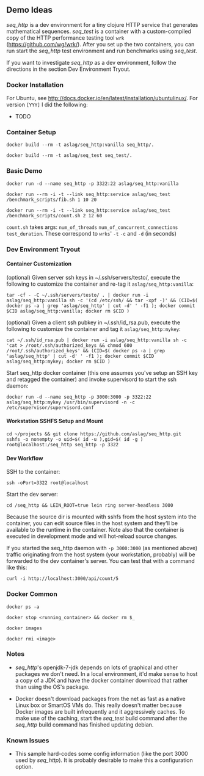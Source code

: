 ## Demo Ideas

*seq_http* is a dev environment for a tiny clojure HTTP service that generates mathematical sequences. *seq_test* is a container with a custom-compiled copy of the HTTP performance testing tool `wrk` (https://github.com/wg/wrk/). After you set up the two containers, you can run start the *seq_http* test environment and run benchmarks using *seq_test*.

If you want to investigate *seq_http* as a dev environment, follow the directions in the section Dev Environment Tryout.

### Docker Installation

For Ubuntu, see http://docs.docker.io/en/latest/installation/ubuntulinux/. For version `[YYY]` I did the following:

* TODO

### Container Setup

    docker build --rm -t aslag/seq_http:vanilla seq_http/.

    docker build --rm -t aslag/seq_test seq_test/.

### Basic Demo

    docker run -d --name seq_http -p 3322:22 aslag/seq_http:vanilla

    docker run --rm -i -t --link seq_http:service aslag/seq_test /benchmark_scripts/fib.sh 1 10 20

    docker run --rm -i -t --link seq_http:service aslag/seq_test /benchmark_scripts/count.sh 2 12 60

`count.sh` takes args: `num_of_threads` `num_of_concurrent_connections` `test_duration`. These correspond to `wrks`' `-t` `-c` and `-d` (in seconds)

### Dev Environment Tryout

#### Container Customization


(optional) Given server ssh keys in ~/.ssh/servers/testo/, execute the following to customize the container and re-tag it `aslag/seq_http:vanilla`:

    tar -cf - -C ~/.ssh/servers/testo/ . | docker run -i aslag/seq_http:vanilla sh -c '(cd /etc/ssh/ && tar -xpf -)' && (CID=$( docker ps -a | grep 'aslag/seq_http' | cut -d' ' -f1 ); docker commit $CID aslag/seq_http:vanilla; docker rm $CID )

(optional) Given a client ssh pubkey in ~/.ssh/id_rsa.pub, execute the following to customize the container and tag it `aslag/seq_http:mykey`:

    cat ~/.ssh/id_rsa.pub | docker run -i aslag/seq_http:vanilla sh -c 'cat > /root/.ssh/authorized_keys && chmod 600 /root/.ssh/authorized_keys' && (CID=$( docker ps -a | grep 'aslag/seq_http' | cut -d' ' -f1 ); docker commit $CID aslag/seq_http:mykey; docker rm $CID )

Start seq_http docker container (this one assumes you've setup an SSH key and retagged the container) and invoke supervisord to start the ssh daemon:

    docker run -d --name seq_http -p 3000:3000 -p 3322:22 aslag/seq_http:mykey /usr/bin/supervisord -n -c /etc/supervisor/supervisord.conf

#### Workstation SSHFS Setup and Mount

    cd ~/projects && git clone https://github.com/aslag/seq_http.git
    sshfs -o nonempty -o uid=$( id -u ),gid=$( id -g ) root@localhost:/seq_http seq_http -p 3322

#### Dev Workflow

SSH to the container:

    ssh -oPort=3322 root@localhost

Start the dev server:

    cd /seq_http && LEIN_ROOT=true lein ring server-headless 3000

Because the source dir is mounted with sshfs from the host system into the container, you can edit source files in the host system and they'll be available to the runtime in the container. Note also that the container is executed in development mode and will hot-reload source changes.

If you started the seq_http daemon with `-p 3000:3000` (as mentioned above) traffic originating from the host system (your workstation, probably) will be forwarded to the dev container's server. You can test that with a command like this:

    curl -i http://localhost:3000/api/count/5

### Docker Common

    docker ps -a

    docker stop <running_container> && docker rm $_

    docker images

    docker rmi <image>

### Notes
* *seq_http*'s openjdk-7-jdk depends on lots of graphical and other packages we don't need. In a local environment, it'd make sense to host a copy of a JDK and have the docker container download that rather than using the OS's package.

* Docker doesn't download packages from the net as fast as a native Linux box or SmartOS VMs do. This really doesn't matter because Docker images are built infrequently and it aggressively caches. To make use of the caching, start the *seq_test* build command after the *seq_http* build command has finished updating debian.

### Known Issues
* This sample hard-codes some config information (like the port 3000 used by *seq_http*). It is probably desirable to make this a configuration option.
